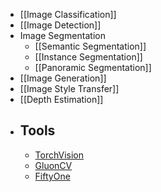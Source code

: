 - [[Image Classification]]
- [[Image Detection]]
- Image Segmentation
	- [[Semantic Segmentation]]
	- [[Instance Segmentation]]
	- [[Panoramic Segmentation]]
- [[Image Generation]]
- [[Image Style Transfer]]
- [[Depth Estimation]]
- ## Tools
	- [TorchVision](https://pytorch.org/vision/stable/index.html)
	- [GluonCV](https://github.com/dmlc/gluon-cv)
	- [FiftyOne](https://voxel51.com/)
